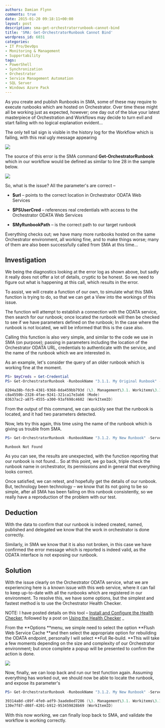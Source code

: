 ```yaml
---
authors: Damian Flynn
comments: true
date: 2015-01-20 09:18:11+00:00
layout: post
description: sma-get-orchestratorrunbook-cannot-bind
title: 'SMA: Get-OrchestratorRunbook Cannot Bind'
wordpress_id: 6031
categories:
- IT Pro/DevOps
- Monitoring & Management
- Supportability
tags:
- PowerShell
- Synchronization
- Orchestrator
- Service Management Automation
- SQL Server
- Windows Azure Pack
---
```


As you create and publish Runbooks in SMA, some of these may require to execute runbooks which are hosted on Orchestrator. Over time these might all be working just as expected, however; one day out of the blue your latest masterpiece of Orchestration and Workflows may decide to turn evil and start failing with no logical explanation evident…

The only tell tail sign is visible in the history log for the Workflow which is failing, with this real ugly message appearing

![](/assets/posts/2015/01/012015_0917_SMAGetOrche1.png)

The source of this error is the SMA command **Get-OrchestratorRunbook** which in our workflow would be defined as similar to line 28 in the sample below.

![](/assets/posts/2015/01/012015_0917_SMAGetOrche2.png)

So, what is the issue? All the parameter's are correct –




  * **$url** – points to the correct location in Orchestrator ODATA Web Services


  * **$PSUserCred** – references real credentials with access to the Orchestrator ODATA Web Services


  * **$MyRunbookPath** – is the correct path to our target runbook


Everything checks out; we have many more runbooks hosted on the same Orchestrator environment, all working fine, and to make things worse; many of them are also been successfully called from SMA at this time…


## Investigation


We being the diagnostics looking at the error log as shown above, but sadly it really does not offer a lot of details, cryptic to be honest. So we need to figure out what is happening at this call, which results in the error.

To assist, we will create a function of our own, to simulate what this SMA function is trying to do, so that we can get a View into the workings of this issue.

The function will attempt to establish a connection with the ODATA service, then search for our runbook; once located the runbook will then be checked to see if we have parameters defined on the runbook; In the case where the runbook is not located, we will be informed that this is the case also.

Calling this function is also very simple, and similar to the code we use in SMA (on purpose); passing in parameters including the location of the Orchestrator ODATA URL, credentials to authenticate with the service, and the name of the runbook which we are interested in.

As an example, let's consider the query of an older runbook which is working fine at the moment.

```powershell
PS> $myCreds = Get-Credential
PS> Get-OrchestratorRunbook -RunbookName "3.1.1. My Original Runbook" -Server "api.orchestrator.diginerve.net" -Credentials $myCreds

8204a38b-fdc9-4381-9368-8da459bb793d (\3. Management\3.1. Workitems\3.1.1. My Original Runbook)
c8a4550b-2328-4fae-9241-321ca17e3ab6 (Mode)
03637ac2-a875-4555-a300-93af698c4602 (WorkItemID)
```

From the output of this command, we can quickly see that the runbook is located, and it had two parameters detected.

Now, lets try this again, this time using the name of the runbook which is giving us trouble from SMA.

```powershell    
PS> Get-OrchestratorRunbook -RunbookName "3.1.2. My New Runbook" -Server "api.orchestrator.diginerve.net" -Credentials $myCreds

Runbook Not Found
```


As you can see, the results are unexpected, with the function reporting that our runbook is not found… So at this point, we go back, triple check the runbook name in orchestrator, its permissions and in general that everything looks correct.

Once satisfied, we can retest, and hopefully get the details of our runbook. But, technology been technology – we know that its not going to be so simple, after all SMA has been failing on this runbook consistently, so we really have a reproduction of the problem with our test.


## Deduction


With the data to confirm that our runbook is indeed created, named, published and delegated we know that the work in orchestrator is done correctly.

Similarly, in SMA we know that it is also not broken, in this case we have confirmed the error message which is reported is indeed valid, as the ODATA interface is not exposing our runbook.


## Solution


With the issue clearly on the Orchestrator ODATA service, what we are experiencing here is a known issue with this web service, where it can fail to keep up-to-date with all the runbooks which are registered in our environment. To resolve this, we have some options, but the simplest and fastest method is to use the Orchestrator Health Checker.

NOTE: I have posted details on this tool – [Install and Configure the Health Checker](http://www.petri.com/monitor-system-center-2012-orchestrator-health-checker.htm), followed by a post on [Using the Health Checker](http://www.petri.com/use-orchestrator-health-checker-troubleshoot-runbooks.htm)
_

From the **Options **menu, we simple need to select the option **Flush Web Service Cache **and then select the appropriate option for rebuilding the ODATA endpoint, personally I will select **Full Re-build. **This will take a few moments depending on the size and complexity of our Orchestrator environment; but once complete a popup will be presented to confirm the action is done.

![](/assets/posts/2015/01/012015_0917_SMAGetOrche3.png)

Now, finally, we can loop back and run our test function again. Assuming everything has worked out, we should now be able to locate the runbook, and expose its parameter's

```powershell    
PS> Get-OrchestratorRunbook -RunbookName "3.1.2. My New Runbook" -Server "api.orchestrator.diginerve.net" -Credentials $myCreds

39314a8d-c89f-4fe0-adf9-3aade8ed7286 (\3. Management\3.1. Workitems\3.1.1. My New Runbook)
130e7f87-d08f-4201-b912-953459828b69 (WorkItemID)
```    


With this now working, we can finally loop back to SMA, and validate the workflow is working correctly.
